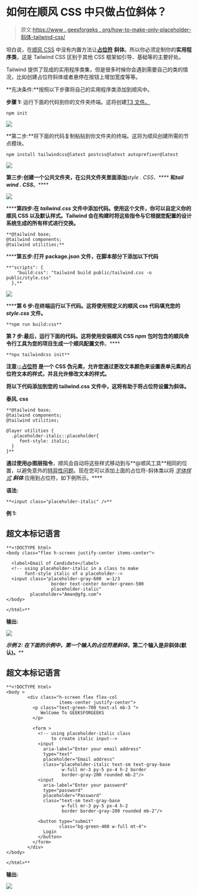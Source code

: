 # 如何在顺风 CSS 中只做占位斜体？

> 原文:[https://www . geesforgeks . org/how-to-make-only-placeholder-斜体-tailwind-css/](https://www.geeksforgeeks.org/how-to-make-only-placeholder-italics-in-tailwind-css/)

坦白说，在[顺风 CSS](https://www.geeksforgeeks.org/introduction-to-tailwind-css/) 中没有内置方法让[**占位符**](https://www.geeksforgeeks.org/tailwind-css-placeholder-color/) **斜体**。所以你必须定制你的**实用程序类**，这是 Tailwind CSS 区别于其他 CSS 框架如引导、基础等的主要好处。

Tailwind 提供了现成的实用程序类集，但是很多时候你会遇到需要自己的类的情况，比如创建占位符斜体或者悬停在按钮上增加宽度等等。

**先决条件:**按照以下步骤将自己的实用程序类添加到顺风中。

**步骤 1:** 运行下面的代码到你的文件夹终端。这将创建[T3 文件。](https://www.geeksforgeeks.org/node-js-package-json/)

```
npm init 
```

![](img/7bf36f8f8bd2b58d81c1c1d2b4e022b1.png)

**第二步:**将下面的代码复制粘贴到你文件夹的终端。这将为顺风创建所需的节点模块。

```
npm install tailwindcss@latest postcss@latest autoprefixer@latest
```

![](img/fd05ab7313118c344ab35c62ff9682ce.png)

**第三步:**创建一个公共文件夹，在公共文件夹里面添加*****style . CSS、***** **和*****tail wind . CSS***。****

****![](img/8f8138aba7ec9685f665df8b5db7ab79.png)****

******第四步:**在 *tailwind.css* 文件中添加代码。使用这个文件，你可以自定义你的顺风 CSS 以及默认样式。Tailwind 会在构建时将这些指令与它根据您配置的设计系统生成的所有样式进行交换。****

```
**@tailwind base;
@tailwind components;
@tailwind utilities;**
```

******第五步:**打开 **package.json** 文件，在脚本部分下添加以下代码****

```
**"scripts": {
    "build:css": "tailwind build public/tailwind.css -o public/style.css"
  },**
```

****![](img/9afb5874a4cb53855c43318fbeab513d.png)****

******第 6 步:**在终端运行以下代码。这将使用预定义的顺风 css 代码填充您的 *style.css* 文件。****

```
**npm run build:css**
```

******第 7 步:**最后，运行下面的代码。这将使用安装**顺风 CSS npm** 包时包含的顺风命令行工具为您的项目生成一个**顺风配置文件**。****

```
**npx tailwindcss init**
```

******注意:**[**::占位符**](https://www.geeksforgeeks.org/css-placeholder-selector/) 是一个 CSS 伪元素，允许您通过更改文本颜色来设置表单元素的占位符文本的样式，并且允许修改文本的样式。****

****将以下代码添加到您的 **tailwind.css** 文件中，这将有助于将占位符设置为斜体。****

******泰风. css******

```
**@tailwind base;
@tailwind components;
@tailwind utilities;

@layer utilities {
  .placeholder-italic::placeholder{
     font-style: italic;
  }
}**
```

****通过使用**@图层指令**，顺风会自动将这些样式移动到与**@顺风工具**相同的位置，以避免意外的[特异性问题](https://www.geeksforgeeks.org/css-specificity/)。现在您可以添加上面的占位符-斜体类以将 [*字体样式*](https://www.geeksforgeeks.org/css-font-style-property/) ***斜体*** 应用到占位符，如下例所示。****

******语法:******

```
**<input class="placeholder-italic" />**
```

******例 1:******

## ****超文本标记语言****

```
**<!DOCTYPE html>
<body class="flex h-screen justify-center items-center">

  <label>Email of Candidate</label>
  <!-- using placeholder-italic in a class to make
       font-style italic of a placeholder-->
  <input class="placeholder-gray-600  w-1/3
                 border text-center border-green-500 
                 placeholder-italic" 
         placeholder="Aman@gfg.com">
</body>

</html>**
```

******输出:******

****![](img/599678fe4e0dbc584f1da0b0b9d69a09.png)****

******示例 2:** 在下面的示例中，第一个输入的占位符是*斜体*，第二个输入是非斜体(默认)。****

## ****超文本标记语言****

```
**<!DOCTYPE html>
<body >
        <div class="h-screen flex flex-col 
                    items-center justify-center">
          <p class="text-green-700 text-xl mb-3 ">
             WelCome To GEEKSFORGEEKS
          </p>

          <form >
            <!-- using placeholder-italic class 
                 to create italic input-->
            <input
              aria-label="Enter your email address"
              type="text"
              placeholder="Email address"            
              class="placeholder-italic text-sm text-gray-base
                     w-full mr-3 py-5 px-4 h-2 border 
                     border-gray-200 rounded mb-2"/>
            <input
              aria-label="Enter your password"
              type="password"
              placeholder="Password"
              class="text-sm text-gray-base
                     w-full mr-3 py-5 px-4 h-2
                     border border-gray-200 rounded mb-2"/>

            <button type="submit"
                    class="bg-green-400 w-full mt-4">
              Login
            </button>
          </form>
        </div>
</body>

</html>**
```

******输出:******

****![](img/a4e15b2fbda57c653d15ce30ed1f4833.png)****